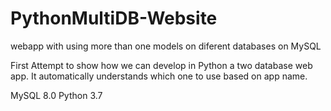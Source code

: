 # PythonMultiDB-Website
webapp with using more than one models on diferent databases on MySQL

First Attempt to show how we can develop in Python a two database web app. It automatically understands which one to use based on app name.

MySQL 8.0
Python 3.7
